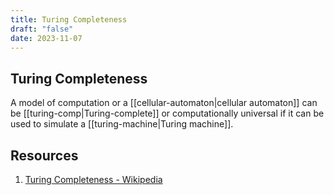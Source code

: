 ```yaml
---
title: Turing Completeness
draft: "false"
date: 2023-11-07
---
```

## Turing Completeness  

A model of computation or a [[cellular-automaton|cellular automaton]] can be [[turing-comp|Turing-complete]] or computationally universal if it can be used to simulate a [[turing-machine|Turing machine]].  

## Resources
1. [Turing Completeness - Wikipedia](https://en.wikipedia.org/wiki/Turing_completeness)

